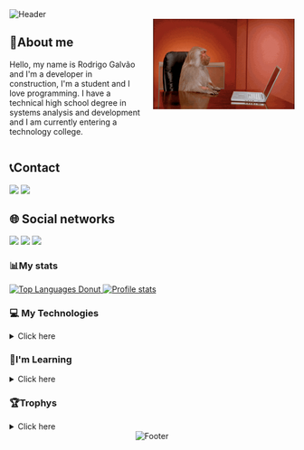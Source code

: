 <img alt="Header" src="https://capsule-render.vercel.app/api?type=waving&height=250&color=0:ff6a00,100:f720db&text=Rodrigo%20Galvão&desc=Developer/Data%20Scientist&descAlignY=53&fontAlignY=35&fontColor=FFFFFF&animation=twinkling&fontSize=45&reversal=false">


<div style="display: flex;">
  <div style="flex: 1; padding-right: 20px;">
    <h2>🧍About me</h2>
    <p>Hello, my name is Rodrigo Galvão and I'm a developer in construction, I'm a student and I love programming. I have a technical high school degree in systems analysis and development and I am currently entering a technology college.</p>
  </div>

  <div>
    <img src="data/macacoJogandopc.gif" alt="humor" height="160" width="250">
  </div>
</div>


<div class="contato">
    <h2> 📞Contact </h2>
    <div class="redes-sociais">
        <a href = "mailto:rodrigocorreaneto136@gmail.com"><img loading="lazy" src="https://img.shields.io/badge/Gmail-D14836?style=for-the-badge&logo=gmail&logoColor=white" target="_blank"></a>
        <a href="https://www.linkedin.com/in/rodrigo-galvao9/" target="_blank"><img loading="lazy" src="https://img.shields.io/badge/-LinkedIn-%230077B5?style=for-the-badge&logo=linkedin&logoColor=white" target="_blank"></a>
    </div>
  </div>
</div>

<div class="Redes sociais">
  <h2>🌐 Social networks</h2>
  <div>
    <a href="https://stackoverflow.com/users/18017732/rodrigo-galv%c3%a3o" target="_blank"><img loading="lazy" src="https://img.shields.io/badge/-Stack%20Overflow-FE7A16?style=for-the-badge&logo=stackoverflow&logoColor=white" target="_blank"></a>
    <a href="https://medium.com/@rodrigogalvao136" target="_blank"><img loading="lazy" src="https://img.shields.io/badge/-Medium-12100E?style=for-the-badge&logo=medium&logoColor=white" target="_blank"></a>
    <a href="https://dev.to/rodrigogalvao9" target="_blank"><img loading="lazy" src="https://img.shields.io/badge/-DEV.to-000000?style=for-the-badge&logo=dev.to" target="_blank"></a>
  </div>
</div>


<div class="stats">
  <h3>📊My stats</h3>
  <a href="https://github.com/RodrigoGalvao9">
    <img src="https://github-readme-stats.vercel.app/api/top-langs/?username=RodrigoGalvao9&layout=donut&show_icons=true&bg_color=135deg,ffa300,ff6347,800080&title_color=ffffff&text_color=ffffff&icon_color=ffffff&hide_border=true&card_font_size=16" height="130em" display="flex" alt="Top Languages Donut">
    <img src="https://github-readme-stats.vercel.app/api?username=RodrigoGalvao9&show_icons=true&bg_color=135deg,ffa300,ff6347,800080&title_color=ffffff&text_color=ffffff&icon_color=ffffff&hide_border=true&rank_icon=github" height="130em" alt="Profile stats" display="flex">
 <!--   <img src="https://github-readme-streak-stats.herokuapp.com?user=RodrigoGalvao9&theme=sea&hide_border=true&border_radius=10&background=35%2CFFA300%2CFF6347%2C800080&width=600" alt="GitHub Streak" display="flex" height="130em"/>
  -->
  </a>
</div>


<div class="tecnologias">
  <h3>💻 My Technologies</h3>
  <details>
  <summary style="cursor: pointer;">Click here</summary>
    <img src="https://cdn.jsdelivr.net/gh/devicons/devicon@latest/icons/python/python-original.svg" alt="Python" style="width: 40px; height: 40px;"/>
    <img src="https://cdn.jsdelivr.net/gh/devicons/devicon@latest/icons/javascript/javascript-original.svg" alt="JavaScript" style="width: 40px; height: 40px;"/>
    <img src="https://cdn.jsdelivr.net/gh/devicons/devicon@latest/icons/html5/html5-original-wordmark.svg" alt="HTML5" style="width: 40px; height: 40px;"/>
    <img src="https://cdn.jsdelivr.net/gh/devicons/devicon@latest/icons/css3/css3-original-wordmark.svg" alt="CSS3" style="width: 40px; height: 40px;"/>
    <img src="https://cdn.jsdelivr.net/gh/devicons/devicon@latest/icons/dotnetcore/dotnetcore-original.svg" alt=".NET" style="width: 40px; height: 40px;"/>
    <img src="https://cdn.jsdelivr.net/gh/devicons/devicon@latest/icons/anaconda/anaconda-original-wordmark.svg" alt="anaconda" style="width: 40px; height: 40px;"/>
    <img src="https://cdn.jsdelivr.net/gh/devicons/devicon@latest/icons/csharp/csharp-original.svg" alt="C#" style="width: 40px; height: 40px;"/>
    <img src="https://cdn.jsdelivr.net/gh/devicons/devicon@latest/icons/microsoftsqlserver/microsoftsqlserver-original.svg" alt="Microsoft SQL server" style="width: 40px; height: 40px;"/>
    <img src="https://cdn.jsdelivr.net/gh/devicons/devicon@latest/icons/jupyter/jupyter-original-wordmark.svg" alt="Jupyter notebook" style="width: 40px; height: 40px;"/>
    <img src="https://cdn.jsdelivr.net/gh/devicons/devicon@latest/icons/dbeaver/dbeaver-original.svg" alt="Dbevaer" style="width: 40px; height: 40px;"/>
    <img src="https://cdn.jsdelivr.net/gh/devicons/devicon@latest/icons/docker/docker-plain-wordmark.svg" alt="Docker" style="width: 40px; height: 40px;">
    <img src="https://cdn.jsdelivr.net/gh/devicons/devicon@latest/icons/jenkins/jenkins-original.svg" alt="Jenkins" style="width: 40px; height: 40px;"/>
    <img src="https://cdn.jsdelivr.net/gh/devicons/devicon@latest/icons/firebase/firebase-original-wordmark.svg" alt="Firebase" style="width: 40px; height: 40px;"/>
    <img src="https://cdn.jsdelivr.net/gh/devicons/devicon@latest/icons/mongodb/mongodb-plain-wordmark.svg" alt="MongdoDB" style="width: 40px; height: 40px;"/>
    <img src="https://cdn.jsdelivr.net/gh/devicons/devicon@latest/icons/electron/electron-original.svg" alt="Electron" style="width: 40px; height: 40px;"/>
  </details>
</div>


<div class="aprendizado">
  <h3>📖I'm Learning</h3>
  <details>
  <summary style="cursor: pointer;">Click here</summary>
    <img src="https://cdn.jsdelivr.net/gh/devicons/devicon@latest/icons/salesforce/salesforce-original.svg" alt="Salesforce" style="width: 40px; height: 40px;"/>
    <img src="https://cdn.jsdelivr.net/gh/devicons/devicon@latest/icons/mysql/mysql-original-wordmark.svg" alt="MySQL" style="width: 40px; height: 40px;"/>
    <img src="https://cdn.jsdelivr.net/gh/devicons/devicon@latest/icons/linux/linux-original.svg" alt="Linux" style="width: 40px; height: 40px;"/>
    <img src="https://cdn.jsdelivr.net/gh/devicons/devicon@latest/icons/typescript/typescript-original.svg" alt="Typescript" style="width: 40px; height: 40px;"/>
    <img src="https://cdn.jsdelivr.net/gh/devicons/devicon@latest/icons/amazonwebservices/amazonwebservices-plain-wordmark.svg" alt="AWS" style="width: 40px; height: 40px;"/>
    <img src="https://cdn.jsdelivr.net/gh/devicons/devicon@latest/icons/react/react-original.svg" alt="react" style="width: 40px; height: 40px;"/>
    <img src="https://cdn.jsdelivr.net/gh/devicons/devicon@latest/icons/githubactions/githubactions-plain.svg" alt="Github Actions" style="width: 40px; height: 40px;"/>
  </details>
</div>

<div>
  <h3>🏆Trophys</h3>
  <details>
  <summary style="cursor: pointer;">Click here</summary>
    <div align="center">
      <img width="800"src="https://github-profile-trophy.vercel.app/?username=RodrigoGalvao9&column=8&theme=darkhub&no-frame=true&no-bg=true" alt="RodrigoGalvao9's GitHub trophy">
    </div>
  </details>
<div>

<footer align="center">
  <img src="https://capsule-render.vercel.app/api?type=waving&height=170&color=gradient&text=Feito%20com%20❤️&descAlignY=57&reversal=true&textBg=false&fontSize=20&descSize=15&animation=fadeIn&descAlign=30&fontAlignY=73&fontColor=FFFFFF&section=footer" alt="Footer">
</footer>
